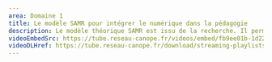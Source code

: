 ```yaml
---
area: Domaine 1
title: Le modèle SAMR pour intégrer le numérique dans la pédagogie
description: Le modèle théorique SAMR est issu de la recherche. Il permet d'interroger l'usage du numérique dans une activité pédagogique afin d'estimer dans quelle mesure cette utilisation modifie les tâches menées par les élèves. Plus d'informations dans cette vidéo !
videoEmbedSrc: https://tube.reseau-canope.fr/videos/embed/fb9ee01b-1d22-404d-8496-d14c0c698796
videoDLHref: https://tube.reseau-canope.fr/download/streaming-playlists/hls/videos/fb9ee01b-1d22-404d-8496-d14c0c698796-1080-fragmented.mp4
---
```

